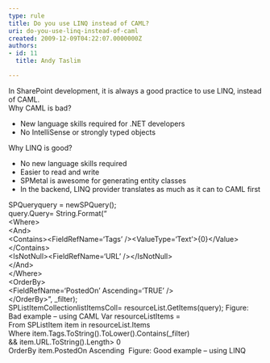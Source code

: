 ```yaml
---
type: rule
title: Do you use LINQ instead of CAML?
uri: do-you-use-linq-instead-of-caml
created: 2009-12-09T04:22:07.0000000Z
authors:
- id: 11
  title: Andy Taslim

---
```


 In SharePoint development, it is always a good practice to use LINQ, instead of CAML.
<br>Why CAML is bad?<br>
- New language skills required for .NET developers
- No IntelliSense or strongly typed objects


Why LINQ is good?

- No new language skills required
- Easier to read and write
- SPMetal is awesome for generating entity classes
- In the backend, LINQ provider translates as much as it can to CAML first

SPQueryquery = newSPQuery(); 
<br>query.Query= String.Format(“
<br>&lt;Where&gt;
<br>&lt;And&gt;
<br>&lt;Contains&gt;&lt;FieldRefName=‘Tags’ /&gt;&lt;ValueType=‘Text’&gt;{0}&lt;/Value&gt;&lt;/Contains&gt;
<br>&lt;IsNotNull&gt;&lt;FieldRefName=‘URL’ /&gt;&lt;/IsNotNull&gt;
<br>&lt;/And&gt;
<br>&lt;/Where&gt;
<br>&lt;OrderBy&gt;
<br>&lt;FieldRefName=‘PostedOn’ Ascending=‘TRUE’ /&gt;
<br>&lt;/OrderBy&gt;”, \_filter);
<br>SPListItemCollectionlistItemsColl= resourceList.GetItems(query);
Figure: Bad example – using CAML Var resourceListItems =
<br>From SPListItem item in resourceList.Items
<br>Where item.Tags.ToString().ToLower().Contains(\_filter)
<br>&& item.URL.ToString().Length&gt; 0
<br>OrderBy item.PostedOn Ascending  Figure: Good example – using LINQ
